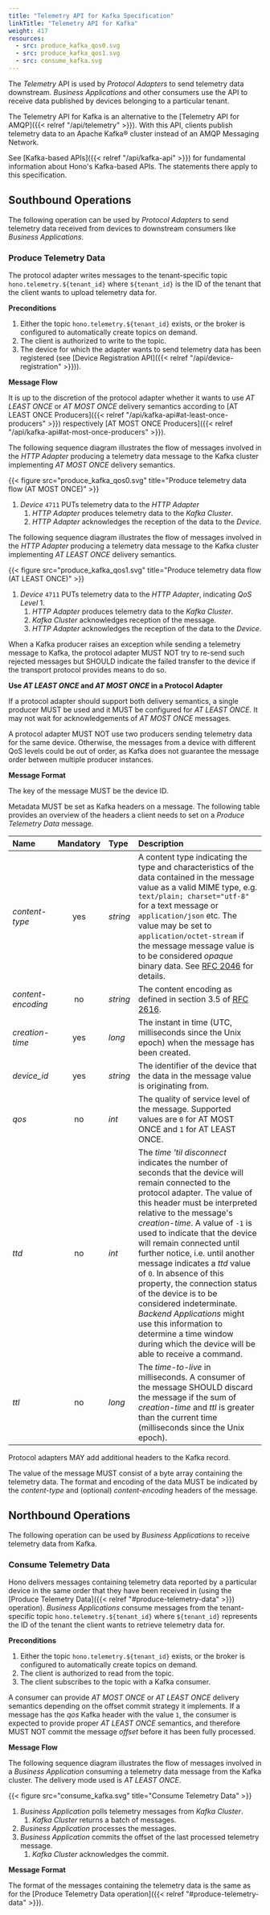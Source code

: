 ```yaml
---
title: "Telemetry API for Kafka Specification"
linkTitle: "Telemetry API for Kafka"
weight: 417
resources:
  - src: produce_kafka_qos0.svg
  - src: produce_kafka_qos1.svg
  - src: consume_kafka.svg
---
```


The *Telemetry* API is used by *Protocol Adapters* to send telemetry data downstream.
*Business Applications* and other consumers use the API to receive data published by devices belonging to a particular
tenant.

The Telemetry API for Kafka is an alternative to the [Telemetry API for AMQP]({{< relref "/api/telemetry" >}}).
With this API, clients publish telemetry data to an Apache Kafka&reg; cluster instead of an AMQP Messaging Network. 

See [Kafka-based APIs]({{< relref "/api/kafka-api" >}}) for fundamental information about Hono's Kafka-based APIs.
The statements there apply to this specification.

## Southbound Operations

The following operation can be used by *Protocol Adapters* to send telemetry data received from devices to downstream
consumers like *Business Applications*.

### Produce Telemetry Data

The protocol adapter writes messages to the tenant-specific topic `hono.telemetry.${tenant_id}` where `${tenant_id}` is the
ID of the tenant that the client wants to upload telemetry data for.

**Preconditions**

1. Either the topic `hono.telemetry.${tenant_id}` exists, or the broker is configured to automatically create topics on demand.
1. The client is authorized to write to the topic.
1. The device for which the adapter wants to send telemetry data has been registered (see
   [Device Registration API]({{< relref "/api/device-registration" >}})).

**Message Flow**

It is up to the discretion of the protocol adapter whether it wants to use *AT LEAST ONCE* or *AT MOST ONCE* delivery
semantics according to [AT LEAST ONCE Producers]({{< relref "/api/kafka-api#at-least-once-producers" >}})
respectively [AT MOST ONCE Producers]({{< relref "/api/kafka-api#at-most-once-producers" >}}). 

The following sequence diagram illustrates the flow of messages involved in the *HTTP Adapter* producing a telemetry
data message to the Kafka cluster implementing *AT MOST ONCE* delivery semantics.

{{< figure src="produce_kafka_qos0.svg" title="Produce telemetry data flow (AT MOST ONCE)" >}}

1. *Device* `4711` PUTs telemetry data to the *HTTP Adapter*
   1. *HTTP Adapter* produces telemetry data to the *Kafka Cluster*.
   1. *HTTP Adapter* acknowledges the reception of the data to the *Device*.

The following sequence diagram illustrates the flow of messages involved in the *HTTP Adapter* producing a telemetry
data message to the Kafka cluster implementing *AT LEAST ONCE* delivery semantics.

{{< figure src="produce_kafka_qos1.svg" title="Produce telemetry data flow (AT LEAST ONCE)" >}}

1. *Device* `4711` PUTs telemetry data to the *HTTP Adapter*, indicating *QoS Level* 1.
   1. *HTTP Adapter* produces telemetry data to the *Kafka Cluster*.
   1. *Kafka Cluster* acknowledges reception of the message.
   1. *HTTP Adapter* acknowledges the reception of the data to the *Device*.

When a Kafka producer raises an exception while sending a telemetry message to Kafka, the protocol adapter MUST NOT try
to re-send such rejected messages but SHOULD indicate the failed transfer to the device if the transport protocol
provides means to do so.

**Use *AT LEAST ONCE* and *AT MOST ONCE* in a Protocol Adapter**

If a protocol adapter should support both delivery semantics, a single producer MUST be used and it MUST be configured
for *AT LEAST ONCE*. It may not wait for acknowledgements of *AT MOST ONCE* messages. 

A protocol adapter MUST NOT use two producers sending telemetry data for the same device.
Otherwise, the messages from a device with different QoS levels could be out of order, as Kafka does not guarantee the
message order between multiple producer instances. 

**Message Format**

The key of the message MUST be the device ID.
 
Metadata MUST be set as Kafka headers on a message.
The following table provides an overview of the headers a client needs to set on a *Produce Telemetry Data* message.

| Name            | Mandatory       | Type        | Description |
| :-------------- | :-------------: | :---------- | :---------- |
| *content-type*  | yes             | *string*    | A content type indicating the type and characteristics of the data contained in the message value as a valid MIME type, e.g. `text/plain; charset="utf-8"` for a text message or `application/json` etc. The value may be set to `application/octet-stream` if the message message value is to be considered *opaque* binary data. See [RFC 2046](https://www.ietf.org/rfc/rfc2046.txt) for details. |
| *content-encoding* | no           | *string*    | The content encoding as defined in section 3.5 of [RFC 2616](https://www.ietf.org/rfc/rfc2616.txt). |
| *creation-time* | yes             | *long*      | The instant in time (UTC, milliseconds since the Unix epoch) when the message has been created. |
| *device_id*     | yes             | *string*    | The identifier of the device that the data in the message value is originating from. |
| *qos*           | no              | *int*       | The quality of service level of the message. Supported values are `0` for AT MOST ONCE and `1` for AT LEAST ONCE. |
| *ttd*           | no              | *int*       | The *time 'til disconnect* indicates the number of seconds that the device will remain connected to the protocol adapter. The value of this header must be interpreted relative to the message's *creation-time*. A value of `-1` is used to indicate that the device will remain connected until further notice, i.e. until another message indicates a *ttd* value of `0`. In absence of this property, the connection status of the device is to be considered indeterminate. *Backend Applications* might use this information to determine a time window during which the device will be able to receive a command. |
| *ttl*           | no              | *long*      | The *time-to-live* in milliseconds. A consumer of the message SHOULD discard the message if the sum of *creation-time* and *ttl* is greater than the current time (milliseconds since the Unix epoch). |

Protocol adapters MAY add additional headers to the Kafka record. 

The value of the message MUST consist of a byte array containing the telemetry data. The format and encoding of the
data MUST be indicated by the *content-type* and (optional) *content-encoding* headers of the message.

## Northbound Operations

The following operation can be used by *Business Applications* to receive telemetry data from Kafka.

### Consume Telemetry Data

Hono delivers messages containing telemetry data reported by a particular device in the same order that they have been
received in (using the [Produce Telemetry Data]({{< relref "#produce-telemetry-data" >}}) operation).
*Business Applications* consume messages from the tenant-specific topic `hono.telemetry.${tenant_id}` where `${tenant_id}`
represents the ID of the tenant the client wants to retrieve telemetry data for.

**Preconditions**

1. Either the topic `hono.telemetry.${tenant_id}` exists, or the broker is configured to automatically create topics on demand.
1. The client is authorized to read from the topic.
1. The client subscribes to the topic with a Kafka consumer. 

A consumer can provide *AT MOST ONCE* or *AT LEAST ONCE* delivery semantics depending on the offset commit strategy it
implements. If a message has the *qos* Kafka header with the value `1`, the consumer is expected to provide proper
*AT LEAST ONCE* semantics, and therefore MUST NOT commit the message *offset* before it has been fully processed.

**Message Flow**

The following sequence diagram illustrates the flow of messages involved in a *Business Application* consuming a
telemetry data message from the Kafka cluster. The delivery mode used is *AT LEAST ONCE*.

{{< figure src="consume_kafka.svg" title="Consume Telemetry Data" >}}

1. *Business Application* polls telemetry messages from *Kafka Cluster*.
   1. *Kafka Cluster* returns a batch of messages.
1. *Business Application* processes the messages.
1. *Business Application* commits the offset of the last processed telemetry message.
    1. *Kafka Cluster* acknowledges the commit.


**Message Format**

The format of the messages containing the telemetry data is the same as for the
[Produce Telemetry Data operation]({{< relref "#produce-telemetry-data" >}}).
